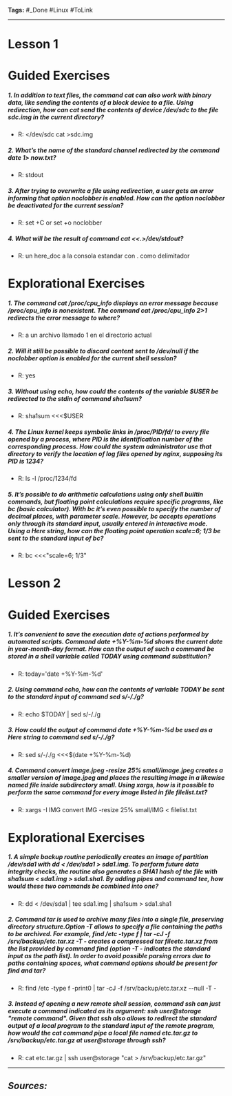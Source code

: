 **Tags:** #_Done 
#Linux  #ToLink 
- - -
# Lesson 1
# Guided Exercises
##### 1. In addition to text files, the command cat can also work with binary data, like sending the contents of a block device to a file. Using redirection, how can cat send the contents of device /dev/sdc to the file sdc.img in the current directory?
- R: </dev/sdc cat >sdc.img
##### 2. What’s the name of the standard channel redirected by the command date 1> now.txt?
- R: stdout
##### 3. After trying to overwrite a file using redirection, a user gets an error informing that option noclobber is enabled. How can the option noclobber be deactivated for the current session?
- R: set +C or set +o noclobber
##### 4. What will be the result of command cat <<.>/dev/stdout?
- R: un here_doc a la consola estandar con . como delimitador
# Explorational Exercises
##### 1. The command cat /proc/cpu_info displays an error message because /proc/cpu_info is nonexistent. The command cat /proc/cpu_info 2>1 redirects the error message to where?
 - R: a un archivo llamado 1 en el directorio actual
##### 2. Will it still be possible to discard content sent to /dev/null if the noclobber option is enabled for the current shell session?
- R: yes
##### 3. Without using echo, how could the contents of the variable $USER be redirected to the stdin of command sha1sum?
- R: sha1sum <<<$USER
##### 4. The Linux kernel keeps symbolic links in /proc/PID/fd/ to every file opened by a process, where PID is the identification number of the corresponding process. How could the system administrator use that directory to verify the location of log files opened by nginx, supposing its PID is 1234?
- R: ls -l /proc/1234/fd
##### 5. It’s possible to do arithmetic calculations using only shell builtin commands, but floating point calculations require specific programs, like bc (basic calculator). With bc it’s even possible to specify the number of decimal places, with parameter scale. However, bc accepts operations only through its standard input, usually entered in interactive mode. Using a Here string, how can the floating point operation scale=6; 1/3 be sent to the standard input of bc?
- R:  bc <<<"scale=6; 1/3"

# Lesson 2
# Guided Exercises
##### 1. It’s convenient to save the execution date of actions performed by automated scripts. Command date +%Y-%m-%d shows the current date in year-month-day format. How can the output of such a command be stored in a shell variable called TODAY using command substitution?
- R: today='date +%Y-%m-%d'
##### 2. Using command echo, how can the contents of variable TODAY be sent to the standard input of command sed s/-/./g?
- R: echo $TODAY | sed s/-/./g
##### 3. How could the output of command date +%Y-%m-%d be used as a Here string to command sed s/-/./g?
- R: sed s/-/./g <<<$(date +%Y-%m-%d)
##### 4. Command convert image.jpeg -resize 25% small/image.jpeg creates a smaller version of image.jpeg and places the resulting image in a likewise named file inside subdirectory small. Using xargs, how is it possible to perform the same command for every image listed in file filelist.txt?
- R:   xargs -I IMG convert IMG -resize 25% small/IMG < filelist.txt
# Explorational Exercises
##### 1. A simple backup routine periodically creates an image of partition /dev/sda1 with dd < /dev/sda1 > sda1.img. To perform future data integrity checks, the routine also generates a SHA1 hash of the file with sha1sum < sda1.img > sda1.sha1. By adding pipes and command tee, how would these two commands be combined into one?
- R:  dd < /dev/sda1 | tee sda1.img | sha1sum > sda1.sha1
##### 2. Command tar is used to archive many files into a single file, preserving directory structure.Option -T allows to specify a file containing the paths to be archived. For example, find /etc -type f | tar -cJ -f /srv/backup/etc.tar.xz -T - creates a compressed tar fileetc.tar.xz from the list provided by command find (option -T - indicates the standard input as the path list). In order to avoid possible parsing errors due to paths containing spaces, what command options should be present for find and tar?
- R:  find /etc -type f -print0 | tar -cJ -f /srv/backup/etc.tar.xz --null -T -
##### 3. Instead of opening a new remote shell session, command ssh can just execute a command indicated as its argument: ssh user@storage "remote command". Given that ssh also allows to redirect the standard output of a local program to the standard input of the remote program, how would the cat command pipe a local file named etc.tar.gz to /srv/backup/etc.tar.gz at user@storage through ssh?
- R:  cat etc.tar.gz | ssh user@storage "cat > /srv/backup/etc.tar.gz"

- - - 
## ***Sources:***